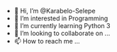 - 👋 Hi, I’m @Karabelo-Selepe
- 👀 I’m interested in Programming
- 🌱 I’m currently learning Python 3
- 💞️ I’m looking to collaborate on ...
- 📫 How to reach me ...

<!---
Karabelo-Selepe/Karabelo-Selepe is a ✨ special ✨ repository because its `README.md` (this file) appears on your GitHub profile.
You can click the Preview link to take a look at your changes.
--->
